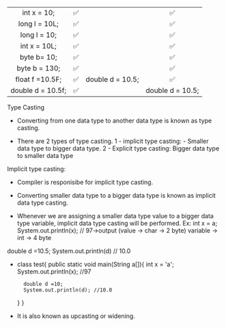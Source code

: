 <style>
td{
    text-align: center;

}
    </style>

<center> <table  >

<tr  >
<td>int x = 10;</td> 
<td align="center"> ✅</td>
<td>  </td>
<td align="center"> ✅</td>
</tr>

<tr>
<td>long l = 10L; </td> 
<td align="center"> ✅</td>
<td>  </td>
<td align="center"> ✅</td>
</tr>

<tr>
<td>long l = 10;</td> 
<td> ✅</td>
<td>  </td>
<td> ✅</td>
</tr>

<tr>


<td>int x = 10L;</td> 
 <td> ✅</td>
 <td>  </td>
<td> ✅</td>
</tr>

<tr>

<td>byte b= 10;</td> 
<td> ✅</td>

<td>  </td>
<td> ✅</td>
</tr>

<tr>
<td>byte b = 130;</td>
<td> ✅</td>
<td>  </td>
<td> ✅</td>
</tr>
<tr>
<td>float f =10.5F;</td> 
<td> ✅</td>

<td>double d = 10.5;</td> 
<td> ✅</td>

</tr>
<tr>
<td>double d = 10.5f;</td> 


<td> ✅ </td>
<td> </td>
<td>double d = 10.5;</td> 
</tr>

</table>
</center>

Type Casting

- Converting from one data type to another data type is known as type casting.

- There are 2 types of type casting.
1 - implicit type 
casting: - 
Smaller data type to bigger data type.
2 - Explicit type casting: Bigger data type to smaller data type

Implicit type casting:
- Compiler is responisibe for implicit type casting.
- Converting smaller data type to a bigger data type is known as implicit data type casting.

- Whenever we are assigning a smaller data type value to a bigger data type variable, implicit data type casting will be performed.
Ex:
int x = a;
System.out.println(x); // 97->output
(value -> char -> 2 byte)
variable -> int -> 4 byte

double d =10.5;
System.out.println(d) // 10.0

- class test{
    public static void main(String a[]){
        int x = 'a';
        System.out.println(x); //97

        double d =10;
        System.out.println(d); //10.0
    }
}
- It is also known as upcasting or widening.
